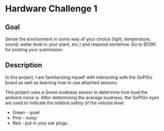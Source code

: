 # Hardware Challenge 1
## Goal
Sense the environment in some way of your choice (light, temperature, sound, water level in your plant, etc.) and respond somehow.  Go to @290 for posting your submission.

## Description
In this project, I am familiarizing myself with interacting with the GoPiGo board as well as learning how to use attached sensors.

This project uses a Grove loudness sensor to determine how loud the ambient noise is. After determining the average loudness, the GoPiGo eyes are used to indicate the relative safety of the volume level.

- Green - quiet
- Pink - noisy
- Red - put in your ear plugs.
 

